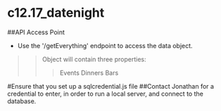 # c12.17_datenight

##API Access Point
+ Use the '/getEverything' endpoint to access the data object.
>> Object will contain three properties:
>>>Events
>>>Dinners
>>>Bars

#Ensure that you set up a sqlcredential.js file
##Contact Jonathan for a credential to enter, in order to run a local server, and connect to the database.
